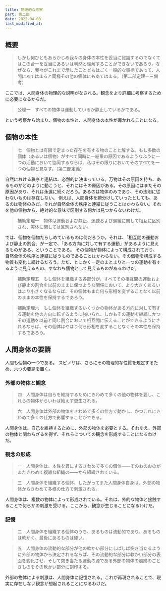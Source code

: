 ```yaml
---
title: 物理的な考察
part: 第二部
date: 2022-04-08
last_modified_at: 
---
```


## 概要

>しかし何びともあらかじめ我々の身体の本性を妥当に認識するのでなくてはこの合一を妥当にあるいは判然と理解することができないであろう。なぜなら、我々がこれまで示したことどもはごく一般的な事柄であって、人間にあてはまると同様その他の個体にもあてはまる。（第二部定理一三備考）

ここでは、人間身体の物理的な説明がなされる。観念をより詳細に考察するために必要になるからだ。

>公理一　すべての物体は運動しているか静止しているかである。

という考察から始まり、個物の本性と、人間身体の本性が導かれることになる。

## 個物の本性

>七　個物とは有限で定まった存在を有する物のことと解する。もし多数の個体〈あるいは個物〉がすべて同時に一結果の原因であるようなふうに一つの活動において協同するならば、私はその限りにおいてそのすべてを一つの個物と見なす。（第二部定義）

自然における秩序と連結は、必然的に決まっている。万物はその原因を持ち、あるものがどのように動こうと、それにはその原因がある。その原因にはまたその原因があり、それは永遠に続くだろう。あるのは物体のみであり、その法則に従わないものは存在しない。
例えば、人間身体を腑分けしていったとしても、あるのは物体のみだ。それが自然全体の秩序と連結に従うことはかわらない。それを他の個物から、絶対的な意味で区別する何かは見つからないわけだ。

>補助定理一　物体は運動および静止、迅速および遅緩に関して相互に区別され、実体に関しては区別されない。

では、個物を個物たらしめているものは何だろうか。それは、「相互間の運動および静止の割合」が一定で、「ある方向に対して有する運動」があるように見えるものがある、ということである。
その個物が物体によって構成されており、自然全体の秩序と連結に従うものであることはかわらない。その個物を構成する物質も変化し続けるだろう。ただ、とにかく一定のまとまりと一つの運動を有するように見えるもの、すなわち個物として見えるものがあるわけだ。

>補助定理五　もし個体を組織する各部分が、すべてその相互間の運動および静止の割合を以前のままに保つような関係において、より大きくあるいはより小さくなるならば、その個体もまた何ら形相を変ずることなく以前のままの本性を保持するであろう。

>補助定理六　もし個体を組織するいくつかの物体がある方向に対して有する運動を他の方向に転ずるように強いられ、しかもその運動を継続しかつその運動を以前と同じ割合において相互間に伝えることができるようにされるならば、その個体はやはり何ら形相を変ずることなくその本性を保持するであろう。

## 人間身体の要請

人間も個物の一つである。
スピノザは、さらにその物理的な性質を規定するため、六つの要請を置く。

### 外部の物体と観念

>四　人間身体は自らを維持するためにきわめて多くの他の物体を要し、これらの物体からいわば絶えず更生される。

>六　人間身体は外部の物体をきわめて多くの仕方で動かし、かつこれにきわめて多くの仕方で影響することができる。

人間身体は、自己を維持するために、外部の物体を必要とする。それゆえ、外部の物体と関わらざるを得ず、それらについての観念を形成することになるわけだ。

### 観念の形成

>一　人間身体は、本性を異にするきわめて多くの個体――そのおのおのがまたきわめて複雑な組織の――から組織されている。

>三　人間身体を組織する個体、したがってまた人間身体自身は、外部の物体からきわめて多様の仕方で刺激される。

人間身体は、複数の物体によって形成されている。それは、外的な物体と接触することで何らかの刺激を受ける。ここから、観念が生じることになるわけだ。

### 記憶

>二　人間身体を組織する個体のうち、あるものは流動的であり、あるものは軟かく、最後にあるものは硬い。

>五　人間身体の流動的な部分が他の軟かい部分にしばしば突き当たるように外部の物体から決定されるならば、その流動的な部分は軟かい部分の表面を変化させ、そして突き当たる運動の源である外部の物体の痕跡のごときものをその軟かい部分に刻印する。

外部の物体による刺激は、人間身体に記憶される。これが再現されることで、現実に存在しない観念が想起されることになるわけだ。

